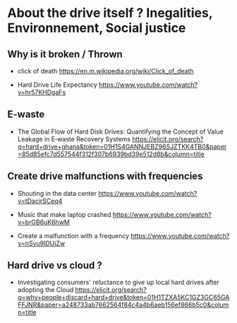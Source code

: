 # About the drive itself ? Inegalities, Environnement, Social justice

## Why is it broken / Thrown

- click of death
https://en.m.wikipedia.org/wiki/Click_of_death

- Hard Drive Life Expectancy
https://www.youtube.com/watch?v=hr57KHDgaFs


## E-waste

- The Global Flow of Hard Disk Drives: Quantifying the Concept of Value Leakage in E‐waste Recovery Systems
https://elicit.org/search?q=hard+drive+ghana&token=01H1S4GANNJEBZ96SJZTKK4TB0&paper=85d85efc7d557544f312f307b6939bd39e512d8b&column=title

## Create drive malfunctions with frequencies

- Shouting in the data center 
https://www.youtube.com/watch?v=tDacjrSCeq4

- Music that make laptop crashed
https://www.youtube.com/watch?v=brGB6uK6hwM

- Create a malfunction with a frequency
https://www.youtube.com/watch?v=nSvu9IDUjZw

## Hard drive vs cloud ?

- Investigating consumers' reluctance to give up local hard drives after adopting the Cloud
https://elicit.org/search?q=why+people+discard+hard+drive&token=01H1TZXA5KC1GZ3GC65GAFFJNR&paper=a248733ab7662564f84c4a4b6aeb156ef866b5c0&column=title

